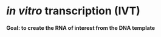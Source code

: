 # *in vitro* transcription (IVT)



#### Goal: to create the RNA of interest from the DNA template

